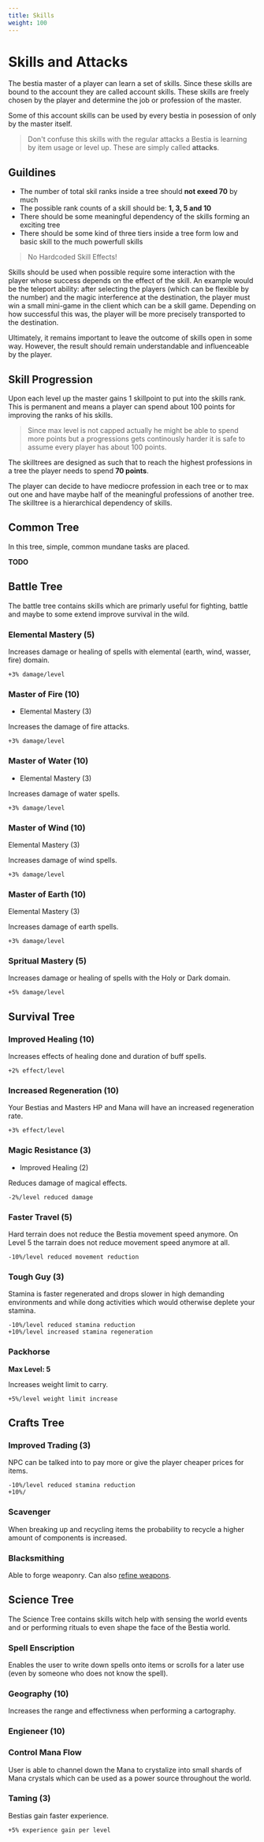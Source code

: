```yaml
---
title: Skills
weight: 100
---
```

# Skills and Attacks

The bestia master of a player can learn a set of skills. Since these skills are bound to the account they are called
account skills. These skills are freely chosen by the player and determine the job or profession of the master.

Some of this account skills can be used by every bestia in posession of only by the master itself.

> Don't confuse this skills with the regular attacks a Bestia is learning by item usage or level up. These are simply
> called **attacks**.

## Guildines

* The number of total skil ranks inside a tree should **not exeed 70** by much
* The possible rank counts of a skill should be: **1, 3, 5 and 10**
* There should be some meaningful dependency of the skills forming an exciting tree
* There should be some kind of three tiers inside a tree form low and basic skill to the much powerfull skills

> No Hardcoded Skill Effects!

Skills should be used when possible require some interaction with the player whose success depends on the effect of the
skill. An example would be the teleport ability: after selecting the players (which can be flexible by the number) and
the magic interference at the destination, the player must win a small mini-game in the client which can be a skill
game. Depending on how successful this was, the player will be more precisely transported to the destination.

Ultimately, it remains important to leave the outcome of skills open in some way. However, the result should remain
understandable and influenceable by the player.

## Skill Progression

Upon each level up the master gains 1 skillpoint to put into the skills rank. This is permanent and means a player can
spend about 100 points for improving the ranks of his skills.

> Since max level is not capped actually he might be able to spend more points but a progressions gets continously
> harder it is safe to assume every player has about 100 points.

The skilltrees are designed as such that to reach the highest professions in a tree the player needs to spend **70 points**.

The player can decide to have mediocre profession in each tree or to max out one and have maybe half of the
meaningful professions of another tree. The skilltree is a hierarchical dependency of skills.

## Common Tree

In this tree, simple, common mundane tasks are placed.

**TODO**

## Battle Tree

The battle tree contains skills which are primarly useful for fighting, battle and maybe to some extend improve survival
 in the wild.

### Elemental Mastery (5)

Increases damage or healing of spells with elemental (earth, wind, wasser, fire) domain.

```
+3% damage/level
```

### Master of Fire (10)

* Elemental Mastery (3)

Increases the damage of fire attacks.

```
+3% damage/level
```

### Master of Water (10)

* Elemental Mastery (3)

Increases damage of water spells.

```
+3% damage/level
```

### Master of Wind (10)

Elemental Mastery (3)

Increases damage of wind spells.

```
+3% damage/level
```

### Master of Earth (10)

Elemental Mastery (3)

Increases damage of earth spells.

```
+3% damage/level
```

### Spritual Mastery (5)

Increases damage or healing of spells with the Holy or Dark domain.

```
+5% damage/level
```

## Survival Tree

### Improved Healing (10)

Increases effects of healing done and duration of buff spells.

```
+2% effect/level
```

### Increased Regeneration (10)

Your Bestias and Masters HP and Mana will have an increased regeneration rate.

```
+3% effect/level
```

### Magic Resistance (3)

* Improved Healing (2)

Reduces damage of magical effects.

```
-2%/level reduced damage
```

### Faster Travel (5)

Hard terrain does not reduce the Bestia movement speed anymore. On Level 5 the tarrain does not reduce movement speed anymore at all.

```
-10%/level reduced movement reduction
```

### Tough Guy (3)

Stamina is faster regenerated and drops slower in high demanding environments and while dong activities which would otherwise
deplete your stamina.

```
-10%/level reduced stamina reduction
+10%/level increased stamina regeneration
```

### Packhorse

**Max Level: 5**

Increases weight limit to carry.

```
+5%/level weight limit increase
```

## Crafts Tree

### Improved Trading (3)

NPC can be talked into to pay more or give the player cheaper prices for items.

```
-10%/level reduced stamina reduction
+10%/
```

### Scavenger

When breaking up and recycling items the probability to recycle a higher amount of components is increased.

### Blacksmithing

Able to forge weaponry. Can also [refine weapons](/mechanics/items/#weapon-refinement).

## Science Tree

The Science Tree contains skills witch help with sensing the world events and or performing rituals to even shape the
face of the Bestia world.

### Spell Enscription

Enables the user to write down spells onto items or scrolls for a later use (even by someone who does not know the spell).

### Geography (10)

Increases the range and effectivness when performing a cartography.

### Engieneer (10)

### Control Mana Flow

User is able to channel down the Mana to crystalize into small shards of Mana crystals which can be used as a power source throughout the world.

### Taming (3)

Bestias gain faster experience.

```
+5% experience gain per level
```